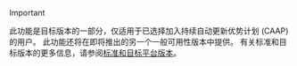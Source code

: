 > [!IMPORTANT]
> 此功能是目标版本的一部分，仅适用于已选择加入持续自动更新优势计划 (CAAP) 的用户。 此功能还将在即将推出的另一个一般可用性版本中提供。 有关标准和目标版本的更多信息，请参阅[标准和目标平台版本](../../fin-and-ops/get-started/public-preview-releases.md)。
